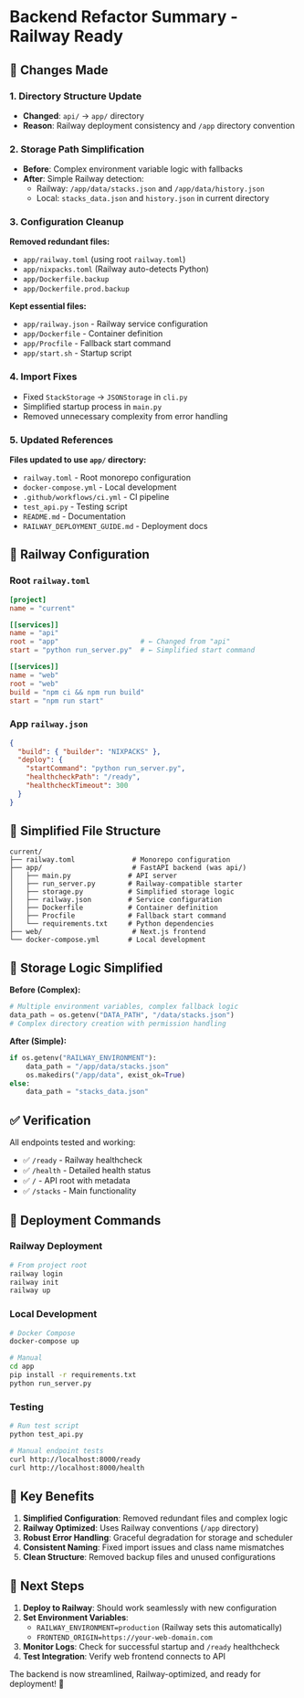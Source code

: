 # Backend Refactor Summary - Railway Ready

## 🎯 Changes Made

### 1. Directory Structure Update

- **Changed**: `api/` → `app/` directory
- **Reason**: Railway deployment consistency and `/app` directory convention

### 2. Storage Path Simplification

- **Before**: Complex environment variable logic with fallbacks
- **After**: Simple Railway detection:
  - Railway: `/app/data/stacks.json` and `/app/data/history.json`
  - Local: `stacks_data.json` and `history.json` in current directory

### 3. Configuration Cleanup

**Removed redundant files:**

- `app/railway.toml` (using root `railway.toml`)
- `app/nixpacks.toml` (Railway auto-detects Python)
- `app/Dockerfile.backup`
- `app/Dockerfile.prod.backup`

**Kept essential files:**

- `app/railway.json` - Railway service configuration
- `app/Dockerfile` - Container definition
- `app/Procfile` - Fallback start command
- `app/start.sh` - Startup script

### 4. Import Fixes

- Fixed `StackStorage` → `JSONStorage` in `cli.py`
- Simplified startup process in `main.py`
- Removed unnecessary complexity from error handling

### 5. Updated References

**Files updated to use `app/` directory:**

- `railway.toml` - Root monorepo configuration
- `docker-compose.yml` - Local development
- `.github/workflows/ci.yml` - CI pipeline
- `test_api.py` - Testing script
- `README.md` - Documentation
- `RAILWAY_DEPLOYMENT_GUIDE.md` - Deployment docs

## 🚀 Railway Configuration

### Root `railway.toml`

```toml
[project]
name = "current"

[[services]]
name = "api"
root = "app"                    # ← Changed from "api"
start = "python run_server.py"  # ← Simplified start command

[[services]]
name = "web"
root = "web"
build = "npm ci && npm run build"
start = "npm run start"
```

### App `railway.json`

```json
{
  "build": { "builder": "NIXPACKS" },
  "deploy": {
    "startCommand": "python run_server.py",
    "healthcheckPath": "/ready",
    "healthcheckTimeout": 300
  }
}
```

## 📁 Simplified File Structure

```
current/
├── railway.toml              # Monorepo configuration
├── app/                      # FastAPI backend (was api/)
│   ├── main.py              # API server
│   ├── run_server.py        # Railway-compatible starter
│   ├── storage.py           # Simplified storage logic
│   ├── railway.json         # Service configuration
│   ├── Dockerfile           # Container definition
│   ├── Procfile             # Fallback start command
│   └── requirements.txt     # Python dependencies
├── web/                      # Next.js frontend
└── docker-compose.yml       # Local development
```

## 🔧 Storage Logic Simplified

**Before (Complex):**

```python
# Multiple environment variables, complex fallback logic
data_path = os.getenv("DATA_PATH", "/data/stacks.json")
# Complex directory creation with permission handling
```

**After (Simple):**

```python
if os.getenv("RAILWAY_ENVIRONMENT"):
    data_path = "/app/data/stacks.json"
    os.makedirs("/app/data", exist_ok=True)
else:
    data_path = "stacks_data.json"
```

## ✅ Verification

All endpoints tested and working:

- ✅ `/ready` - Railway healthcheck
- ✅ `/health` - Detailed health status
- ✅ `/` - API root with metadata
- ✅ `/stacks` - Main functionality

## 🚀 Deployment Commands

### Railway Deployment

```bash
# From project root
railway login
railway init
railway up
```

### Local Development

```bash
# Docker Compose
docker-compose up

# Manual
cd app
pip install -r requirements.txt
python run_server.py
```

### Testing

```bash
# Run test script
python test_api.py

# Manual endpoint tests
curl http://localhost:8000/ready
curl http://localhost:8000/health
```

## 🎯 Key Benefits

1. **Simplified Configuration**: Removed redundant files and complex logic
2. **Railway Optimized**: Uses Railway conventions (`/app` directory)
3. **Robust Error Handling**: Graceful degradation for storage and scheduler
4. **Consistent Naming**: Fixed import issues and class name mismatches
5. **Clean Structure**: Removed backup files and unused configurations

## 🔄 Next Steps

1. **Deploy to Railway**: Should work seamlessly with new configuration
2. **Set Environment Variables**:
   - `RAILWAY_ENVIRONMENT=production` (Railway sets this automatically)
   - `FRONTEND_ORIGIN=https://your-web-domain.com`
3. **Monitor Logs**: Check for successful startup and `/ready` healthcheck
4. **Test Integration**: Verify web frontend connects to API

The backend is now streamlined, Railway-optimized, and ready for deployment! 🎉
